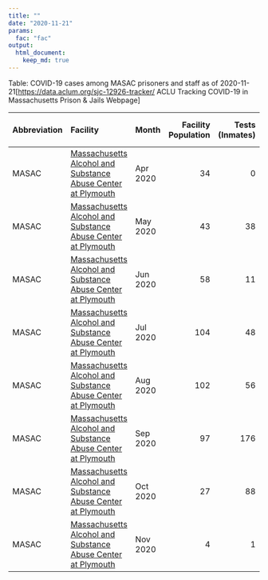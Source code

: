```yaml
---
title: ""
date: "2020-11-21"
params:
  fac: "fac"
output:
  html_document:
    keep_md: true
---
```




Table: COVID-19 cases among MASAC prisoners and staff as of 2020-11-21<ref>[https://data.aclum.org/sjc-12926-tracker/ ACLU Tracking COVID-19 in Massachusetts Prison & Jails Webpage]</ref>

|Abbreviation |Facility                                                                                                                                                                                      |Month    | Facility Population| Tests (Inmates)| Positive Tests (Inmates)| Cases Per 100000 (Inmates)|Positive Test Rate (Inmates) | Staff Tested| Positive Tests (Staff)|Positive Rate (Staff) | Deaths|
|:------------|:---------------------------------------------------------------------------------------------------------------------------------------------------------------------------------------------|:--------|-------------------:|---------------:|------------------------:|--------------------------:|:----------------------------|------------:|----------------------:|:---------------------|------:|
|MASAC        |[Massachusetts Alcohol and Substance Abuse Center at Plymouth](https://en.wikipedia.org/w/index.php?title=Massachusetts_Alcohol_and_Substance_Abuse_Center_at_Plymouth&action=edit&redlink=1) |Apr 2020 |                  34|               0|                        0|                      0.000|NA                           |            0|                      0|NA                    |      0|
|MASAC        |[Massachusetts Alcohol and Substance Abuse Center at Plymouth](https://en.wikipedia.org/w/index.php?title=Massachusetts_Alcohol_and_Substance_Abuse_Center_at_Plymouth&action=edit&redlink=1) |May 2020 |                  43|              38|                        2|                   4651.163|5.3%                         |            6|                      1|17%                   |      0|
|MASAC        |[Massachusetts Alcohol and Substance Abuse Center at Plymouth](https://en.wikipedia.org/w/index.php?title=Massachusetts_Alcohol_and_Substance_Abuse_Center_at_Plymouth&action=edit&redlink=1) |Jun 2020 |                  58|              11|                        1|                   1724.138|9.1%                         |            0|                      0|NA                    |      0|
|MASAC        |[Massachusetts Alcohol and Substance Abuse Center at Plymouth](https://en.wikipedia.org/w/index.php?title=Massachusetts_Alcohol_and_Substance_Abuse_Center_at_Plymouth&action=edit&redlink=1) |Jul 2020 |                 104|              48|                        0|                      0.000|0.0%                         |            1|                      0|0%                    |      0|
|MASAC        |[Massachusetts Alcohol and Substance Abuse Center at Plymouth](https://en.wikipedia.org/w/index.php?title=Massachusetts_Alcohol_and_Substance_Abuse_Center_at_Plymouth&action=edit&redlink=1) |Aug 2020 |                 102|              56|                        0|                      0.000|0.0%                         |            0|                      0|NA                    |      0|
|MASAC        |[Massachusetts Alcohol and Substance Abuse Center at Plymouth](https://en.wikipedia.org/w/index.php?title=Massachusetts_Alcohol_and_Substance_Abuse_Center_at_Plymouth&action=edit&redlink=1) |Sep 2020 |                  97|             176|                       28|                  28865.979|15.9%                        |            0|                      0|NA                    |      0|
|MASAC        |[Massachusetts Alcohol and Substance Abuse Center at Plymouth](https://en.wikipedia.org/w/index.php?title=Massachusetts_Alcohol_and_Substance_Abuse_Center_at_Plymouth&action=edit&redlink=1) |Oct 2020 |                  27|              88|                        1|                   3703.704|1.1%                         |            5|                      0|0%                    |      0|
|MASAC        |[Massachusetts Alcohol and Substance Abuse Center at Plymouth](https://en.wikipedia.org/w/index.php?title=Massachusetts_Alcohol_and_Substance_Abuse_Center_at_Plymouth&action=edit&redlink=1) |Nov 2020 |                   4|               1|                        7|                 175000.000|700.0%                       |          147|                      0|0%                    |      0|
